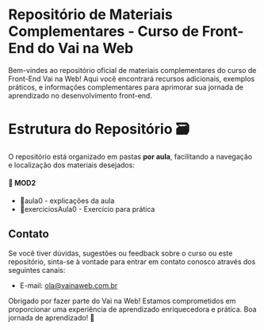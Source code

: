 # Repositório de Materiais Complementares - Curso de Front-End do Vai na Web

Bem-vindes ao repositório oficial de materiais complementares do curso de Front-End Vai na Web! Aqui você encontrará recursos adicionais, exemplos práticos, e informações complementares para aprimorar sua jornada de aprendizado no desenvolvimento front-end.

# Estrutura do Repositório 🗃
O repositório está organizado em pastas **por aula**, facilitando a navegação e localização dos materiais desejados:
  ####  📂 MOD2
  - 📑aula0 - explicações da aula
  - 📑exerciciosAula0 - Exercício para prática

## Contato

Se você tiver dúvidas, sugestões ou feedback sobre o curso ou este repositório, sinta-se à vontade para entrar em contato conosco através dos seguintes canais:

- E-mail: ola@vainaweb.com.br

Obrigado por fazer parte do Vai na Web! Estamos comprometidos em proporcionar uma experiência de aprendizado enriquecedora e prática. Boa jornada de aprendizado! 🚀